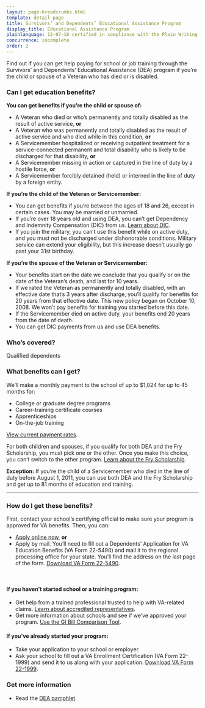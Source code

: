 ```yaml
---
layout: page-breadcrumbs.html
template: detail-page
title: Survivors’ and Dependents’ Educational Assistance Program
display_title: Educational Assistance Program
plainlanguage: 12-07-16 certified in compliance with the Plain Writing Act
concurrence: incomplete
order: 2
---
```


<div class="va-introtext">

Find out if you can get help paying for school or job training through the Survivors’ and Dependents’ Educational Assistance (DEA) program if you’re the child or spouse of a Veteran who has died or is disabled.

</div>

<div class="feature">

### Can I get education benefits?

**You can get benefits if you’re the child or spouse of:**

- A Veteran who died or who’s permanently and totally disabled as the result of active service, **or**
- A Veteran who was permanently and totally disabled as the result of active service and who died while in this condition, **or**
- A Servicemember hospitalized or receiving outpatient treatment for a service-connected permanent and total disability who is likely to be discharged for that disability, **or**
- A Servicemember missing in action or captured in the line of duty by a hostile force, **or**
- A Servicemember forcibly detained (held) or interned in the line of duty by a foreign entity.

**If you’re the child of the Veteran or Servicemember:**

- You can get benefits if you’re between the ages of 18 and 26, except in certain cases. You may be married or unmarried.
- If you’re over 18 years old and using DEA, you can’t get Dependency and Indemnity Compensation (DIC) from us.
[Learn about DIC](https://www.benefits.va.gov/COMPENSATION/types-dependency_and_indemnity.asp).
- If you join the military, you can’t use this benefit while on active duty, and you must not be discharged under dishonorable conditions. Military service can extend your eligibility, but this increase doesn’t usually go past your 31st birthday.

**If you’re the spouse of the Veteran or Servicemember:**

- Your benefits start on the date we conclude that you qualify or on the date of the Veteran’s death, and last for 10 years.
- If we rated the Veteran as permanently and totally disabled, with an effective date that’s 3 years after discharge, you’ll qualify for benefits for 20 years from that effective date. This new policy began on October 10, 2008. We won’t pay benefits for training you started before this date.
- If the Servicemember died on active duty, your benefits end 20 years from the date of death.
- You can get DIC payments from us and use DEA benefits.


### Who’s covered?
Qualified dependents
</div>

### What benefits can I get?

We’ll make a monthly payment to the school of up to $1,024 for up to 45 months for:
- College or graduate degree programs
- Career-training certificate courses
- Apprenticeships
- On-the-job training

[View current payment rates](https://www.benefits.va.gov/GIBILL/resources/benefits_resources/rates/ch35/ch35rates100115.asp).

For both children and spouses, if you qualify for both DEA and the Fry Scholarship, you must pick one or the other. Once you make this choice, you can’t switch to the other program. [Learn about the Fry Scholarship](/education/gi-bill/survivors-dependent-assistance/fry-scholarship/).

**Exception:**
If you’re the child of a Servicemember who died in the line of duty before August 1, 2011, you can use both DEA and the Fry Scholarship and get up to 81 months of education and training.


-----


### How do I get these benefits?

First, contact your school’s certifying official to make sure your program is approved for VA benefits. Then, you can:
- [Apply online now](/education/apply-for-education-benefits/application/5490/introduction), **or**
- Apply by mail. You’ll need to fill out a Dependents’ Application for VA Education Benefits (VA Form 22-5490) and mail it to the regional processing office for your state. You’ll find the address on the last page of the form. [Download VA Form 22-5490](https://www.vba.va.gov/pubs/forms/vba-22-5490-are.pdf). <br>


<br>

#### If you haven’t started school or a training program:
- Get help from a trained professional trusted to help with VA-related claims. [Learn about accredited representatives](/disability-benefits/apply/help/index.html).
- Get more information about schools and see if we’ve approved your program. [Use the GI Bill Comparison Tool](/gi-bill-comparison-tool/).

#### If you’ve already started your program:
- Take your application to your school or employer.
- Ask your school to fill out a VA Enrollment Certification (VA Form 22-1999) and send it to us along with your application. [Download VA Form 22-1999](http://www.lepsn.org/images/pdfs/VA%20Form%2022-1999%20-%20VA%20Enrollment%20Certification.pdf).

### Get more information
- Read the [DEA pamphlet](https://www.benefits.va.gov/gibill/docs/pamphlets/ch35_pamphlet_2.pdf).
